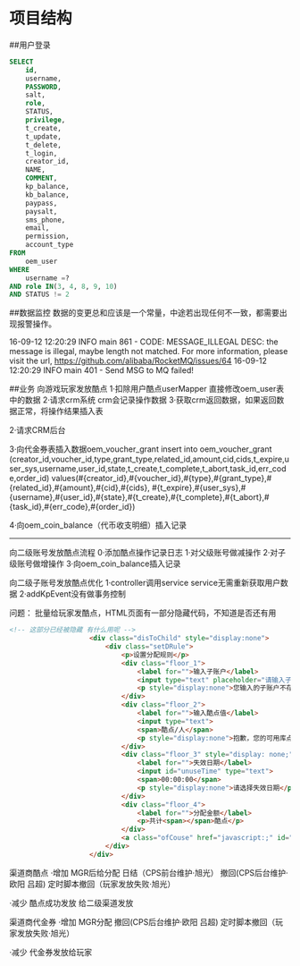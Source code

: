 # 项目结构

##用户登录 

```sql
SELECT
	id,
	username,
	PASSWORD,
	salt,
	role,
	STATUS,
	privilege,
	t_create,
	t_update,
	t_delete,
	t_login,
	creator_id,
	NAME,
	COMMENT,
	kp_balance,
	kb_balance,
	paypass,
	paysalt,
	sms_phone,
	email,
	permission,
	account_type
FROM
	oem_user
WHERE
	username =?
AND role IN(3, 4, 8, 9, 10)
AND STATUS != 2
```


##数据监控
数据的变更总和应该是一个常量，中途若出现任何不一致，都需要出现报警操作。


16-09-12 12:20:29 INFO main 861 - CODE: MESSAGE_ILLEGAL  DESC: the message is illegal, maybe length not matched.
For more information, please visit the url, https://github.com/alibaba/RocketMQ/issues/64
16-09-12 12:20:29 INFO main 401 - Send MSG to MQ failed!

##业务
向游戏玩家发放酷点
1·扣除用户酷点userMapper  直接修改oem_user表中的数据
2·请求crm系统 crm会记录操作数据
3·获取crm返回数据，如果返回数据正常，将操作结果插入表


2·请求CRM后台

3·向代金券表插入数据oem_voucher_grant
insert into oem_voucher_grant (creator_id,voucher_id,type,grant_type,related_id,amount,cid,cids,t_expire,user_sys,username,user_id,state,t_create,t_complete,t_abort,task_id,err_code,order_id)
values(#{creator_id},#{voucher_id},#{type},#{grant_type},#{related_id},#{amount},#{cid},#{cids},		#{t_expire},#{user_sys},#{username},#{user_id},#{state},#{t_create},#{t_complete},#{t_abort},#{task_id},#{err_code},#{order_id})

4·向oem_coin_balance（代币收支明细）插入记录

-------------------------------------------------------------------

向二级账号发放酷点流程
0·添加酷点操作记录日志
1·对父级账号做减操作
2·对子级账号做增操作
3·向oem_coin_balance插入记录

向二级子账号发放酷点优化
1·controller调用service service无需重新获取用户数据
2·addKpEvent没有做事务控制


问题：
批量给玩家发酷点，HTML页面有一部分隐藏代码，不知道是否还有用

```html
<!-- 这部分已经被隐藏 有什么用呢 -->
					<div class="disToChild" style="display:none">
						<div class="setDRule">
							<p>设置分配规则</p>
							<div class="floor_1">
								<label for="">输入子账户</label>
								<input type="text" placeholder="请输入子账户（支持1人）">
								<p style="display:none">您输入的子账户不存在</p>
							</div>
							<div class="floor_2">
								<label for="">输入酷点值</label>
								<input type="text">
								<span>酷点/人</span>
								<p style="display:none">抱歉，您的可用库点不足</p>
							</div>
							<div class="floor_3" style="display: none;">
								<label for="">失效日期</label>
								<input id="unuseTime" type="text">
								<span>00:00:00</span>
								<p style="display:none">请选择失效日期</p>
							</div>
							<div class="floor_4">
								<label for="">分配金额</label>
								<p>共计<span></span>酷点</p>
							</div>
							<a class="ofCouse" href="javascript:;" id="ofCourseAllUser">确定</a>
						</div>	
					</div>
```



渠道商酷点
·增加
MGR后给分配
日结（CPS前台维护·旭光）
撤回(CPS后台维护·欧阳 吕超)
定时脚本撤回（玩家发放失败·旭光）

·减少
酷点成功发放
给二级渠道发放


渠道商代金券
·增加
MGR分配
撤回(CPS后台维护·欧阳 吕超)
定时脚本撤回（玩家发放失败·旭光）

·减少
代金券发放给玩家



